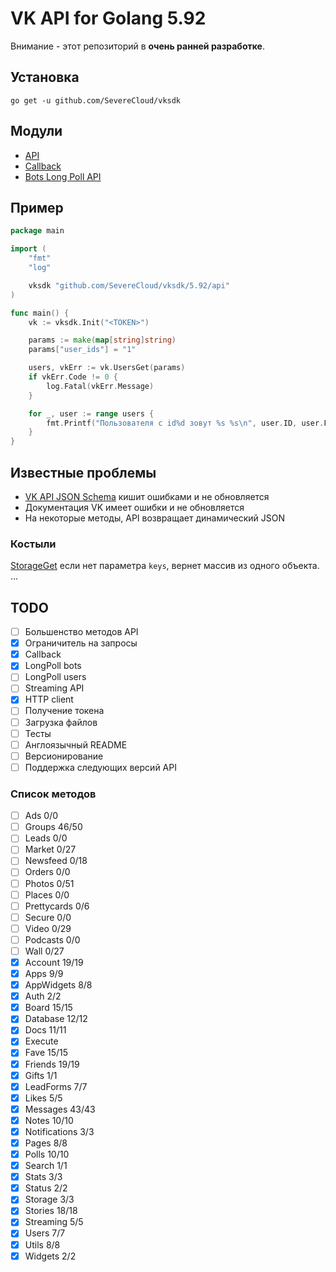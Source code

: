 # VK API for Golang 5.92

Внимание - этот репозиторий в **очень ранней разработке**.

## Установка

```shell
go get -u github.com/SevereCloud/vksdk
```

## Модули

- [API](https://github.com/SevereCloud/vksdk/tree/master/5.92/api)
- [Callback](https://github.com/SevereCloud/vksdk/tree/master/5.92/callback)
- [Bots Long Poll API](https://github.com/SevereCloud/vksdk/tree/master/5.92/longpoll-bot)

## Пример

```go
package main

import (
	"fmt"
	"log"

	vksdk "github.com/SevereCloud/vksdk/5.92/api"
)

func main() {
	vk := vksdk.Init("<TOKEN>")

	params := make(map[string]string)
	params["user_ids"] = "1"

	users, vkErr := vk.UsersGet(params)
	if vkErr.Code != 0 {
		log.Fatal(vkErr.Message)
	}

	for _, user := range users {
		fmt.Printf("Пользователя с id%d зовут %s %s\n", user.ID, user.FirstName, user.LastName)
	}
}
```

## Известные проблемы

- [VK API JSON Schema](https://github.com/VKCOM/vk-api-schema) кишит ошибками и не обновляется
- Документация VK имеет ошибки и не обновляется 
- На некоторые методы, API возвращает динамический JSON

### Костыли

[StorageGet](https://vk.com/dev/storage.get) если нет параметра `keys`, вернет массив из одного объекта.
...

## TODO

- [ ] Большенство методов API
- [x] Ограничитель на запросы
- [x] Callback
- [x] LongPoll bots
- [ ] LongPoll users
- [ ] Streaming API
- [x] HTTP client
- [ ] Получение токена
- [ ] Загрузка файлов
- [ ] Тесты
- [ ] Англоязычный README
- [ ] Версионирование
- [ ] Поддержка следующих версий API

### Список методов

- [ ] Ads 0/0
- [ ] Groups 46/50
- [ ] Leads 0/0
- [ ] Market 0/27
- [ ] Newsfeed 0/18
- [ ] Orders 0/0
- [ ] Photos 0/51
- [ ] Places 0/0
- [ ] Prettycards 0/6
- [ ] Secure 0/0
- [ ] Video 0/29
- [ ] Podcasts 0/0
- [ ] Wall 0/27
- [x] Account 19/19
- [x] Apps 9/9
- [x] AppWidgets 8/8
- [x] Auth 2/2
- [x] Board 15/15
- [x] Database 12/12
- [x] Docs 11/11
- [x] Execute
- [x] Fave 15/15
- [x] Friends 19/19
- [x] Gifts 1/1
- [x] LeadForms 7/7
- [x] Likes 5/5
- [x] Messages 43/43
- [x] Notes 10/10
- [x] Notifications 3/3
- [x] Pages 8/8
- [x] Polls 10/10
- [x] Search 1/1
- [x] Stats 3/3
- [x] Status 2/2
- [x] Storage 3/3
- [x] Stories 18/18
- [x] Streaming 5/5
- [x] Users 7/7
- [x] Utils 8/8
- [x] Widgets 2/2
